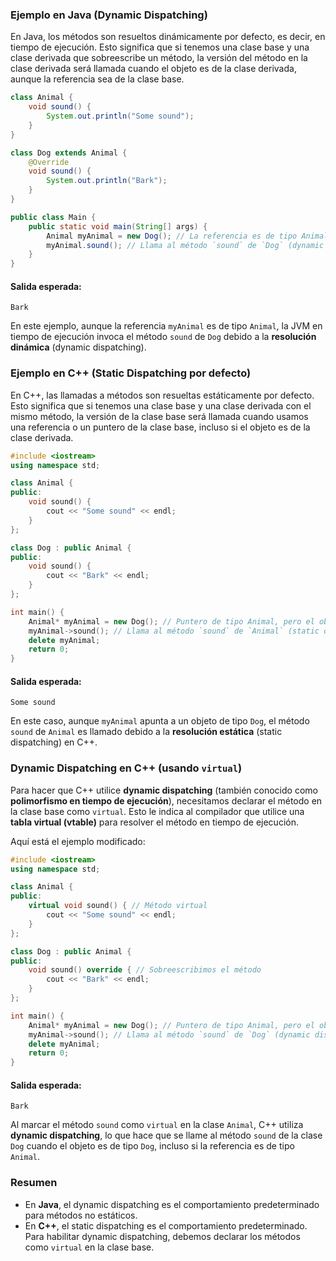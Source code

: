 ### Ejemplo en Java (Dynamic Dispatching)

En Java, los métodos son resueltos dinámicamente por defecto, es decir, en tiempo de ejecución. Esto significa que si tenemos una clase base y una clase derivada que sobreescribe un método, la versión del método en la clase derivada será llamada cuando el objeto es de la clase derivada, aunque la referencia sea de la clase base.

```java
class Animal {
    void sound() {
        System.out.println("Some sound");
    }
}

class Dog extends Animal {
    @Override
    void sound() {
        System.out.println("Bark");
    }
}

public class Main {
    public static void main(String[] args) {
        Animal myAnimal = new Dog(); // La referencia es de tipo Animal, pero el objeto es de tipo Dog
        myAnimal.sound(); // Llama al método `sound` de `Dog` (dynamic dispatching)
    }
}
```

#### Salida esperada:
```
Bark
```

En este ejemplo, aunque la referencia `myAnimal` es de tipo `Animal`, la JVM en tiempo de ejecución invoca el método `sound` de `Dog` debido a la **resolución dinámica** (dynamic dispatching).

### Ejemplo en C++ (Static Dispatching por defecto)

En C++, las llamadas a métodos son resueltas estáticamente por defecto. Esto significa que si tenemos una clase base y una clase derivada con el mismo método, la versión de la clase base será llamada cuando usamos una referencia o un puntero de la clase base, incluso si el objeto es de la clase derivada.

```cpp
#include <iostream>
using namespace std;

class Animal {
public:
    void sound() {
        cout << "Some sound" << endl;
    }
};

class Dog : public Animal {
public:
    void sound() {
        cout << "Bark" << endl;
    }
};

int main() {
    Animal* myAnimal = new Dog(); // Puntero de tipo Animal, pero el objeto es de tipo Dog
    myAnimal->sound(); // Llama al método `sound` de `Animal` (static dispatching)
    delete myAnimal;
    return 0;
}
```

#### Salida esperada:
```
Some sound
```

En este caso, aunque `myAnimal` apunta a un objeto de tipo `Dog`, el método `sound` de `Animal` es llamado debido a la **resolución estática** (static dispatching) en C++.

### Dynamic Dispatching en C++ (usando `virtual`)

Para hacer que C++ utilice **dynamic dispatching** (también conocido como **polimorfismo en tiempo de ejecución**), necesitamos declarar el método en la clase base como `virtual`. Esto le indica al compilador que utilice una **tabla virtual (vtable)** para resolver el método en tiempo de ejecución.

Aquí está el ejemplo modificado:

```cpp
#include <iostream>
using namespace std;

class Animal {
public:
    virtual void sound() { // Método virtual
        cout << "Some sound" << endl;
    }
};

class Dog : public Animal {
public:
    void sound() override { // Sobreescribimos el método
        cout << "Bark" << endl;
    }
};

int main() {
    Animal* myAnimal = new Dog(); // Puntero de tipo Animal, pero el objeto es de tipo Dog
    myAnimal->sound(); // Llama al método `sound` de `Dog` (dynamic dispatching)
    delete myAnimal;
    return 0;
}
```

#### Salida esperada:
```
Bark
```

Al marcar el método `sound` como `virtual` en la clase `Animal`, C++ utiliza **dynamic dispatching**, lo que hace que se llame al método `sound` de la clase `Dog` cuando el objeto es de tipo `Dog`, incluso si la referencia es de tipo `Animal`.

### Resumen
- En **Java**, el dynamic dispatching es el comportamiento predeterminado para métodos no estáticos.
- En **C++**, el static dispatching es el comportamiento predeterminado. Para habilitar dynamic dispatching, debemos declarar los métodos como `virtual` en la clase base.
